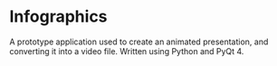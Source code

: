 Infographics
============

A prototype application used to create an animated presentation, and converting it into a video file.
Written using Python and PyQt 4.
